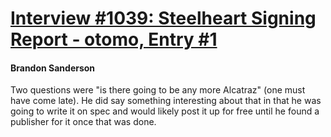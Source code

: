 # [Interview #1039: Steelheart Signing Report - otomo, Entry #1](https://www.theoryland.com/intvmain.php?i=1039#1)

#### Brandon Sanderson

Two questions were "is there going to be any more Alcatraz" (one must have come late). He did say something interesting about that in that he was going to write it on spec and would likely post it up for free until he found a publisher for it once that was done.


